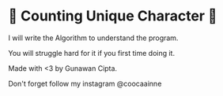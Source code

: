 # 🌿 Counting Unique Character 🌿

I will write the Algorithm to understand
the program.

You will struggle hard for it if you first
time doing it.

Made with <3 by Gunawan Cipta.

Don't forget follow my instagram @coocaainne
